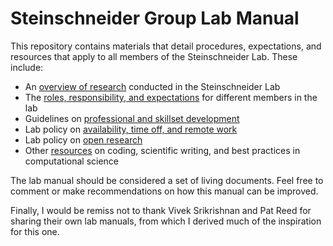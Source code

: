 # Steinschneider Group Lab Manual

This repository contains materials that detail procedures, expectations, and resources that apply to all members of the Steinschneider Lab. These include:

* An [overview of research](what-we-do.md) conducted in the Steinschneider Lab
* The [roles, responsibility, and expectations](roles-responsibilities-expectations.md) for different members in the lab 
* Guidelines on [professional and skillset development](professional-development.md)
* Lab policy on [availability, time off, and remote work](lab-presence-and-availability.md)
* Lab policy on [open research](open-reproducible-research.md)
* Other [resources](resources) on coding, scientific writing, and best practices in computational science

The lab manual should be considered a set of living documents. Feel free to comment or make recommendations on how this manual can be improved. 

Finally, I would be remiss not to thank Vivek Srikrishnan and Pat Reed for sharing their own lab manuals, from which I derived much of the inspiration for this one. 

